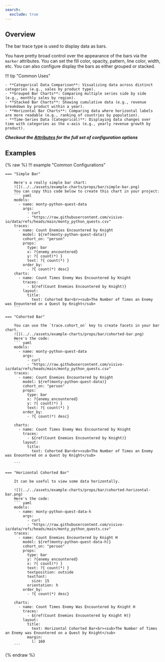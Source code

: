```yaml
---
search:
  exclude: true
---
```

<!--start-->
## Overview
The bar trace type is used to display data as bars. 

You have pretty broad control over the appearance of the bars via the `marker` attributes. You can set the fill color, opacity, pattern, line color, width, etc. You can also configure display the bars as either grouped or stacked. 

!!! tip "Common Uses"

    - **Categorical Data Comparison**: Visualizing data across distinct categories (e.g., sales by product type).
    - **Grouped Bar Charts**: Comparing multiple series side by side (e.g., monthly sales by region).
    - **Stacked Bar Charts**: Showing cumulative data (e.g., revenue breakdown by product within a year).
    - **Horizontal Bar Charts**: Comparing data where horizontal labels are more readable (e.g., ranking of countries by population).
    - **Time-Series Data (Categorical)**: Displaying data changes over time with categories as the x-axis (e.g., yearly revenue growth by product).

_**Checkout the [Attributes](../configuration/Trace/Props/Bar/#attributes) for the full set of configuration options**_

## Examples 
{% raw %}
!!! example "Common Configurations" 

    === "Simple Bar"

        Here's a really simple bar chart:
        ![](../../assets/example-charts/props/bar/simple-bar.png)
        You can copy this code below to create this chart in your project: 
        ``` yaml
        models:
          - name: monty-python-quest-data
            args:
              - curl
              - "https://raw.githubusercontent.com/visivo-io/data/refs/heads/main/monty_python_quests.csv"
        traces:
          - name: Count Enemies Encountered by Knight
            model: ${ref(monty-python-quest-data)}
            cohort_on: "person"
            props:
              type: bar 
              x: ?{enemy_encountered}
              y: ?{ count(*) }
              text: ?{ count(*) }
            order_by: 
              - ?{ count(*) desc}
        charts: 
          - name: Count Times Enemy Was Encountered by Knight
            traces: 
              - ${ref(Count Enemies Encountered by Knight)}
            layout: 
              title: 
                text: Cohorted Bar<br><sub>The Number of Times an Enemy was Enountered on a Quest by Knight</sub>
        ```

    === "Cohorted Bar"

        You can use the `trace.cohort_on` key to create facets in your bar chart.
        ![](../../assets/example-charts/props/bar/cohorted-bar.png)
        Here's the code: 
        ``` yaml 
        models:
          - name: monty-python-quest-data
            args:
              - curl
              - "https://raw.githubusercontent.com/visivo-io/data/refs/heads/main/monty_python_quests.csv"
        traces:
          - name: Count Enemies Encountered by Knight
            model: ${ref(monty-python-quest-data)}
            cohort_on: "person"
            props:
              type: bar 
              x: ?{enemy_encountered}
              y: ?{ count(*) }
              text: ?{ count(*) }
            order_by: 
              - ?{ count(*) desc}

        charts: 
          - name: Count Times Enemy Was Encountered by Knight
            traces: 
              - ${ref(Count Enemies Encountered by Knight)}
            layout: 
              title: 
                text: Cohorted Bar<br><sub>The Number of Times an Enemy was Enountered on a Quest by Knight</sub>

        ```
    
    === "Horizontal Cohorted Bar"
        
        It can be useful to view some data horizontally. 

        ![](../../assets/example-charts/props/bar/cohorted-horizontal-bar.png)
        Here's the code: 
        ``` yaml
        models:
          - name: monty-python-quest-data-h
            args:
              - curl
              - "https://raw.githubusercontent.com/visivo-io/data/refs/heads/main/monty_python_quests.csv"
        traces:
          - name: Count Enemies Encountered by Knight H
            model: ${ref(monty-python-quest-data-h)}
            cohort_on: "person"
            props:
              type: bar 
              y: ?{enemy_encountered}
              x: ?{ count(*) }
              text: ?{ count(*) }
              textposition: outside
              textfont:
                size: 15
              orientation: h
            order_by: 
              - ?{ count(*) desc}

        charts: 
          - name: Count Times Enemy Was Encountered by Knight H
            traces: 
              - ${ref(Count Enemies Encountered by Knight H)}
            layout: 
              title: 
                text: Horizontal Cohorted Bar<br><sub>The Number of Times an Enemy was Enountered on a Quest by Knight</sub>
              margin: 
                l: 160
        ```

{% endraw %}
<!--end-->